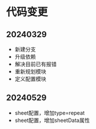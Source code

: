 # 代码变更

## 20240329
* 新建分支
* 升级依赖
* 解决目前已有报错
* 重新规划模块
* 定义配置模块

## 20240529
* sheet配置，增加type=repeat
* sheet配置，增加sheetData属性
